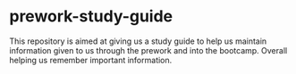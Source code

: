 # prework-study-guide
This repository is aimed at giving us a study guide to help us maintain information given to us through the prework and into the bootcamp. Overall helping us remember important information.
